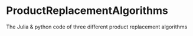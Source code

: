 # ProductReplacementAlgorithms
The Julia &amp; python code of three different product replacement algorithms
